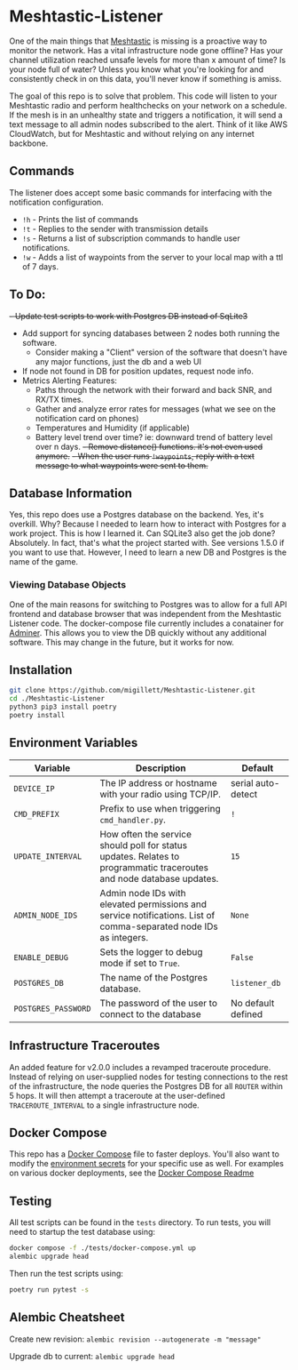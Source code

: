 # Meshtastic-Listener
One of the main things that [Meshtastic](https://meshtastic.org) is missing is a proactive way to monitor the network. Has a vital infrastructure node gone offline? Has your channel utilization reached unsafe levels for more than x amount of time? Is your node full of water? Unless you know what you're looking for and consistently check in on this data, you'll never know if something is amiss.

The goal of this repo is to solve that problem. This code will listen to your Meshtastic radio and perform healthchecks on your network on a schedule. If the mesh is in an unhealthy state and triggers a notification, it will send a text message to all admin nodes subscribed to the alert. Think of it like AWS CloudWatch, but for Meshtastic and without relying on any internet backbone.

## Commands
The listener does accept some basic commands for interfacing with the notification configuration.

- `!h` - Prints the list of commands
- `!t` - Replies to the sender with transmission details
- `!s` - Returns a list of subscription commands to handle user notifications.
- `!w` - Adds a list of waypoints from the server to your local map with a ttl of 7 days.

## To Do:
~~- Update test scripts to work with Postgres DB instead of SqLite3~~
- Add support for syncing databases between 2 nodes both running the software.
    - Consider making a "Client" version of the software that doesn't have any major functions, just the db and a web UI
- If node not found in DB for position updates, request node info.
- Metrics Alerting Features:
    - Paths through the network with their forward and back SNR, and RX/TX times.
    - Gather and analyze error rates for messages (what we see on the notification card on phones)
    - Temperatures and Humidity (if applicable)
    - Battery level trend over time? ie: downward trend of battery level over n days.
~~- Remove distance() functions. it's not even used anymore.~~
~~- When the user runs `!waypoints`, reply with a text message to what waypoints were sent to them.~~

## Database Information
Yes, this repo does use a Postgres database on the backend. Yes, it's overkill. Why? Because I needed to learn how to interact with Postgres for a work project. This is how I learned it. Can SQLite3 also get the job done? Absolutely. In fact, that's what the project started with. See versions 1.5.0 if you want to use that. However, I need to learn a new DB and Postgres is the name of the game.

### Viewing Database Objects
One of the main reasons for switching to Postgres was to allow for a full API frontend and database browser that was independent from the Meshtastic Listener code. The docker-compose file currently includes a conatainer for [Adminer](https://www.adminer.org/). This allows you to view the DB quickly without any additional software. This may change in the future, but it works for now.

## Installation
```bash
git clone https://github.com/migillett/Meshtastic-Listener.git
cd ./Meshtastic-Listener
python3 pip3 install poetry
poetry install
```

## Environment Variables

| Variable             | Description                                                                                       | Default       |
|----------------------|---------------------------------------------------------------------------------------------------|---------------|
| `DEVICE_IP`   | The IP address or hostname with your radio using TCP/IP.                                                       | serial auto-detect |
| `CMD_PREFIX`         | Prefix to use when triggering `cmd_handler.py`.                                                   | `!`           |
| `UPDATE_INTERVAL` | How often the service should poll for status updates. Relates to programmatic traceroutes and node database updates. | `15`          |
| `ADMIN_NODE_IDS`      | Admin node IDs with elevated permissions and service notifications. List of comma-separated node IDs as integers.                                         | `None`        |
| `ENABLE_DEBUG`       | Sets the logger to debug mode if set to `True`.                                                   | `False`       |
| `POSTGRES_DB` | The name of the Postgres database. | `listener_db` |
| `POSTGRES_PASSWORD` | The password of the user to connect to the database | No default defined |

## Infrastructure Traceroutes
An added feature for v2.0.0 includes a revamped traceroute procedure. Instead of relying on user-supplied nodes for testing connections to the rest of the infrastructure, the node queries the Postgres DB for all `ROUTER` within 5 hops. It will then attempt a traceroute at the user-defined `TRACEROUTE_INTERVAL` to a single infrastructure node.

## Docker Compose
This repo has a [Docker Compose](docker-compose.yml) file to faster deploys. You'll also want to modify the [environment secrets](secrets_example.env) for your specific use as well. For examples on various docker deployments, see the [Docker Compose Readme](docker-examples.md)

## Testing
All test scripts can be found in the `tests` directory. To run tests, you will need to startup the test database using:

```bash
docker compose -f ./tests/docker-compose.yml up
alembic upgrade head
```

Then run the test scripts using:
```bash
poetry run pytest -s
```

## Alembic Cheatsheet
Create new revision:
`alembic revision --autogenerate -m "message"`

Upgrade db to current:
`alembic upgrade head`

